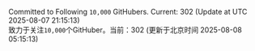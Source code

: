 Committed to Following `10,000` GitHubers. Current: <!-- FOLLOWING_COUNT -->302<!-- FOLLOWING_COUNT --> (Update at UTC <!-- LAST_UPDATED -->2025-08-07 21:15:13<!-- LAST_UPDATED -->)<br>
致力于关注`10,000`个GitHuber。当前：<!-- FOLLOWING_COUNT -->302<!-- FOLLOWING_COUNT --> (更新于北京时间 <!-- LAST_UPDATED_CST -->2025-08-08 05:15:13<!-- LAST_UPDATED_CST -->)
